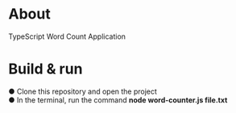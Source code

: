 # About
  TypeScript Word Count Application

# Build & run
● Clone this repository and open the project<br>
● In the terminal, run the command <b>node word-counter.js file.txt</b>
